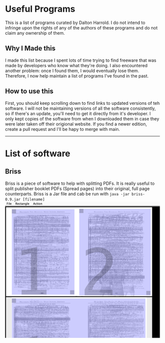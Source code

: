 # Useful Programs

This is a list of programs curated by Dalton Harrold. I do not intend to infringe upon the rights of any of the authors of these programs and do not claim any ownership of them. 

## Why I Made this

I made this list because I spent lots of time trying to find freeware that was made by developers who know what they're doing. I also encountered another problem: once I found them, I would eventually lose them. Therefore, I now help maintain a list of programs I've found in the past. 

## How to use this

First, you should keep scrolling down to find links to updated versions of teh software. I will not be maintaining versions of all the software consistently, so if there's an update, you'll need to get it directly from it's developer. I only kept copies of the software from when I downloaded them in case they were later taken off their origional website. If you find a newer edition, create a pull request and I'll be hapy to merge with main.

***
# List of software
## Briss 
Briss is a piece of software to help with splitting PDFs. It is really useful to split publisher booklet PDFs (Spread pages) into their original, full page counterparts. Briss is a Jar file and cab be run with `java -jar briss-0.9.jar [filename]`![Briss Screenshot depicting a document being split](./screenshots/briss-01.png "Screenshot of Briss Splitting a spread page document")